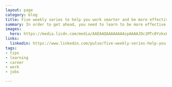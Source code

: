```yaml
---
layout: page
category: blog
title: Five weekly series to help you work smarter and be more effective in your career
summary: In order to get ahead, you need to learn to be more effective at work. Every week, these great authors give you quick, 10 minute tips to help you train your staff, understand business finance, learn to develop and manage yourself, build better work relationships and learn marketing tips to make your promotion efforts more effective.
images:
  hero: https://media.licdn.com/media/AAEAAQAAAAAAAAspAAAAJDc1MTc0YzkxLWI3NTEtNGNjZS04MWI1LWM4MDRkZjI4MTM5YQ.jpg
links: 
  linkedin: https://www.linkedin.com/pulse/five-weekly-series-help-you-work-smarter-more-your-ray-villalobos/
tags:
- tips
- learning
- career
- work
- jobs

---
```

